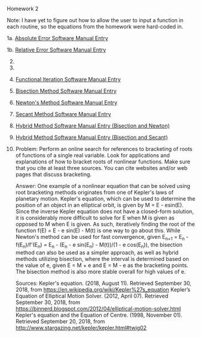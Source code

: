 Homework 2

Note: I have yet to figure out how to allow the user to input a function in each routine, so the equations from the homework were hard-coded in.

1a. [Absolute Error Software Manual Entry](https://github.com/CamWeil/math4610/blob/master/softwaremanual/nmabserr.md)

1b. [Relative Error Software Manual Entry](https://github.com/CamWeil/math4610/blob/master/softwaremanual/nmrelerr.md)

2. 

3. 

4. [Functional Iteration Software Manual Entry](https://github.com/CamWeil/math4610/blob/master/softwaremanual/nmfunciter.md)

5. [Bisection Method Software Manual Entry](https://github.com/CamWeil/math4610/blob/master/softwaremanual/nmbisect.md)

6. [Newton's Method Software Manual Entry](https://github.com/CamWeil/math4610/blob/master/softwaremanual/nmnewton.md)

7. [Secant Method Software Manual Entry](https://github.com/CamWeil/math4610/blob/master/softwaremanual/nmsecant.md)

8. [Hybrid Method Software Manual Entry (Bisection and Newton)](https://github.com/CamWeil/math4610/blob/master/softwaremanual/nmhybridbn.md)

9. [Hybrid Method Software Manual Entry (Bisection and Secant)](https://github.com/CamWeil/math4610/blob/master/softwaremanual/nmhybridbs.md)

10. Problem: Perform an online search for references to bracketing of roots of functions of a single real variable. Look for applications and explanations of how to bracket roots of nonlinear functions. Make sure that you cite at least three sources. You can cite websites and/or web pages that discuss bracketing.

    Answer: One example of a nonlinear equation that can be solved using root bracketing methods originates from one of Kepler's laws of planetary motion. Kepler's equation, which can be used to determine the position of an object in an elliptical orbit, is given by M = E - esin(E). Since the inverse Kepler equation does not have a closed-form solution, it is considerably more difficult to solve for E when M is given as opposed to M when E is given. As such, iteratively finding the root of the function f(E) = E - e sin(E) - M(t) is one way to go about this. While Newton's method can be used for fast convergence, given E<sub>n+1</sub> = E<sub>n</sub> - f(E<sub>n</sub>)/f'(E<sub>n</sub>) = E<sub>n</sub> - (E<sub>n</sub> - e sin(E<sub>n</sub>) - M(t))/(1 - e cos(E<sub>n</sub>)), the bisection method can also be used as a simpler approach, as well as hybrid methods utilizing bisection, where the interval is determined based on the value of e, given E = M + e and E = M - e as the bracketing points. The bisection method is also more stable overall for high values of e. 

    Sources: Kepler's equation. (2018, August 11). Retrieved September 30, 2018, from https://en.wikipedia.org/wiki/Kepler%27s_equation
             Kepler’s Equation of Elliptical Motion Solver. (2012, April 07). Retrieved September 30, 2018, from https://binnerd.blogspot.com/2012/04/elliptical-motion-solver.html
             Kepler's equation and the Equation of Centre. (1998, November 01). Retrieved September 20, 2018, from http://www.stargazing.net/kepler/kepler.html#twig02
    
